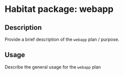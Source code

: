 # Habitat package: webapp

## Description

Provide a brief description of the `webapp` plan / purpose.

## Usage

Describe the general usage for the `webapp` plan
